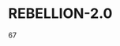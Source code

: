 # REBELLION-2.0                                                                                                          

67
